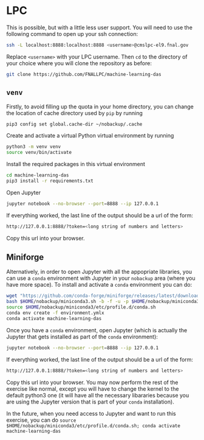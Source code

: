 # LPC

This is possible, but with a little less user support. You will need to use the following command to open up your ssh connection:

```bash
ssh -L localhost:8888:localhost:8888 <username>@cmslpc-el9.fnal.gov
```
Replace `<username>` with your LPC username. Then `cd` to the directory of your choice where you will clone the repository as before:
```bash
git clone https://github.com/FNALLPC/machine-learning-das
```

## `venv`
Firstly, to avoid filling up the quota in your home directory, you can change the location of cache directory used by `pip` by running
```bash
pip3 config set global.cache-dir ~/nobackup/.cache
```
Create and activate a virtual Python virtual environment by running
```bash
python3 -m venv venv
source venv/bin/activate
```
Install the required packages in this virtual environment
```bash
cd machine-learning-das
pip3 install -r requirements.txt
```
Open Jupyter
```bash
jupyter notebook --no-browser --port=8888 --ip 127.0.0.1
```
If everything worked, the last line of the output should be a url of the form:
```bash
http://127.0.0.1:8888/?token=<long string of numbers and letters>
```
Copy this url into your browser.

## Miniforge

Alternatively, in order to open Jupyter with all the appopriate libraries, you can use a `conda` environment with Jupyter in your `nobackup` area (where you have more space). To install and activate a `conda` environment you can do:
```bash
wget "https://github.com/conda-forge/miniforge/releases/latest/download/Miniforge3-$(uname)-$(uname -m).sh" -O $HOME/nobackup/miniconda3.sh
bash $HOME/nobackup/miniconda3.sh -b -f -u -p $HOME/nobackup/miniconda3
source $HOME/nobackup/miniconda3/etc/profile.d/conda.sh
conda env create -f environment.ymlx
conda activate machine-learning-das
```

Once you have a `conda` environment, open Jupyter (which is actually the Jupyter that gets installed as part of the `conda` environment):
```bash
jupyter notebook --no-browser --port=8888 --ip 127.0.0.1
```
If everything worked, the last line of the output should be a url of the form:
```bash
http://127.0.0.1:8888/?token=<long string of numbers and letters>
```
Copy this url into your browser. You may now perform the rest of the exercise like normal, except you will have to change the kernel to the default python3 one (it will have all the necessary libararies because you are using the Jupyter version that is part of your `conda` installation).

In the future, when you need access to Jupyter and want to run this exercise, you can do `source $HOME/nobackup/miniconda3/etc/profile.d/conda.sh; conda activate machine-learning-das`
